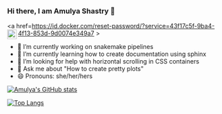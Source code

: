 ### Hi there, I am Amulya Shastry 👋

<a href=https://id.docker.com/reset-password/?service=43f17c5f-9ba4-4f13-853d-9d0074e349a7 >
  <img align="left" width="22px" src="https://github.com/Ashastry2/Ashastry2/logos/Docker.png" />
</a>

- 🔭 I’m currently working on snakemake pipelines
- 🌱 I’m currently learning how to create documentation using sphinx
- 🤔 I’m looking for help with horizontal scrolling in CSS containers
- 💬 Ask me about "How to create pretty plots"
- 😄 Pronouns: she/her/hers

[![Amulya's GitHub stats](https://github-readme-stats.vercel.app/api?username=Ashastry2&theme=vision-friendly-dark)](https://github.com/Ashastry2/github-readme-stats)





[![Top Langs](https://github-readme-stats.vercel.app/api/top-langs/?username=Ashastry2)](https://github.com/Ashastry2/github-readme-stats)


